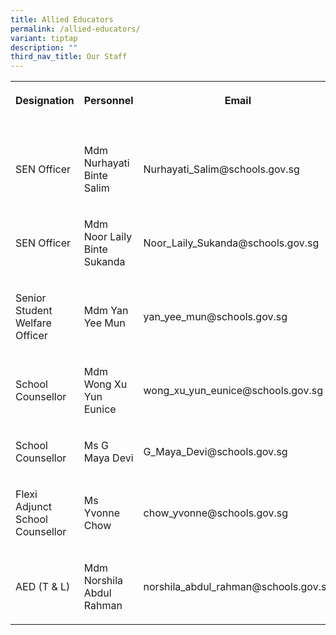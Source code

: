 ```yaml
---
title: Allied Educators
permalink: /allied-educators/
variant: tiptap
description: ""
third_nav_title: Our Staff
---
```

<table style="minWidth: 75px">
<colgroup>
<col>
<col>
<col>
</colgroup>
<tbody>
<tr>
<th rowspan="1" colspan="1">
<p>Designation</p>
</th>
<th rowspan="1" colspan="1">
<p>Personnel</p>
</th>
<th rowspan="1" colspan="1">
<p>Email</p>
</th>
</tr>
<tr>
<td rowspan="1" colspan="1">
<p></p>
</td>
<td rowspan="1" colspan="1">
<p></p>
</td>
<td rowspan="1" colspan="1">
<p></p>
</td>
</tr>
<tr>
<td rowspan="1" colspan="1">
<p>SEN Officer</p>
</td>
<td rowspan="1" colspan="1">
<p>Mdm Nurhayati Binte Salim</p>
</td>
<td rowspan="1" colspan="1">
<p>Nurhayati_Salim@schools.gov.sg</p>
</td>
</tr>
<tr>
<td rowspan="1" colspan="1">
<p>SEN Officer
<br>
</p>
</td>
<td rowspan="1" colspan="1">
<p>Mdm Noor Laily Binte Sukanda
<br>
</p>
</td>
<td rowspan="1" colspan="1">
<p>Noor_Laily_Sukanda@schools.gov.sg</p>
</td>
</tr>
<tr>
<td rowspan="1" colspan="1">
<p>Senior Student Welfare Officer
<br>
</p>
</td>
<td rowspan="1" colspan="1">
<p>Mdm Yan Yee Mun</p>
</td>
<td rowspan="1" colspan="1">
<p>yan_yee_mun@schools.gov.sg</p>
</td>
</tr>
<tr>
<td rowspan="1" colspan="1">
<p>School Counsellor
<br>
</p>
</td>
<td rowspan="1" colspan="1">
<p>Mdm Wong Xu Yun Eunice</p>
</td>
<td rowspan="1" colspan="1">
<p>wong_xu_yun_eunice@schools.gov.sg</p>
</td>
</tr>
<tr>
<td rowspan="1" colspan="1">
<p>School Counsellor
<br>
</p>
</td>
<td rowspan="1" colspan="1">
<p>Ms G Maya Devi</p>
</td>
<td rowspan="1" colspan="1">
<p>G_Maya_Devi@schools.gov.sg</p>
</td>
</tr>
<tr>
<td rowspan="1" colspan="1">
<p>Flexi Adjunct School Counsellor</p>
</td>
<td rowspan="1" colspan="1">
<p>Ms Yvonne Chow</p>
</td>
<td rowspan="1" colspan="1">
<p>chow_yvonne@schools.gov.sg</p>
</td>
</tr>
<tr>
<td rowspan="1" colspan="1">
<p>AED (T &amp; L)
<br>
</p>
</td>
<td rowspan="1" colspan="1">
<p>Mdm Norshila Abdul Rahman</p>
</td>
<td rowspan="1" colspan="1">
<p>norshila_abdul_rahman@schools.gov.sg</p>
</td>
</tr>
</tbody>
</table>
<p></p>